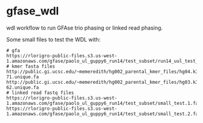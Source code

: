 # gfase_wdl
wdl workflow to run GFAse trio phasing or linked read phasing. 

Some small files to test the WDL with:
```
# gfa
https://rlorigro-public-files.s3.us-west-1.amazonaws.com/gfase/paolo_ul_guppy6_run14/test_subset/run14_uul_test_subset.gfa
# kmer fasta files
http://public.gi.ucsc.edu/~memeredith/hg002_parental_kmer_files/hg04.k31.het_hom.17-71.unique.fa
http://public.gi.ucsc.edu/~memeredith/hg002_parental_kmer_files/hg03.k31.het_hom_14-62.unique.fa
# linked read fastq files
https://rlorigro-public-files.s3.us-west-1.amazonaws.com/gfase/paolo_ul_guppy6_run14/test_subset/small_test.1.fastq
https://rlorigro-public-files.s3.us-west-1.amazonaws.com/gfase/paolo_ul_guppy6_run14/test_subset/small_test.2.fastq

```
